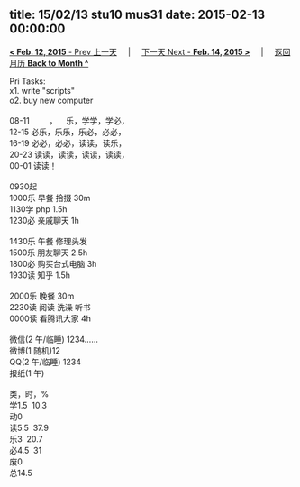title: 15/02/13 stu10 mus31
date: 2015-02-13 00:00:00
---
[**< Feb. 12, 2015** - Prev 上一天](/lifelogs/2015/02/d12.html) &nbsp; &nbsp; | &nbsp; &nbsp; [下一天 Next - **Feb. 14, 2015 >**](/lifelogs/2015/02/d14.html) &nbsp; &nbsp; |  &nbsp; &nbsp; [返回月历 **Back to Month ^**](/lifelogs/2015/02/index.html)
<br/><div>Pri Tasks:</div><div>x1. write "scripts"</div><div>o2. buy new computer</div><div><br/></div><div>08-11         ，    乐，学学，学必，<br/>12-15 必乐，乐乐，乐必，必必，<br/>16-19 必必，必必，读读，读乐，<br/>20-23 读读，读读，读读，读读，</div><div>00-01 读读！</div><div><div><br/></div>0930起<br/>1000乐 早餐 拾掇 30m<br/>1130学 php 1.5h</div><div>1230必 亲戚聊天 1h</div><div><br/>1430乐 午餐 修理头发</div><div>1500乐 朋友聊天 2.5h</div><div>1800必 购买台式电脑 3h</div><div>1930读 知乎 1.5h</div><div><br/></div><div>2000乐 晚餐 30m<br/>2230读 阅读 洗澡 听书<br/>0000读 看腾讯大家 4h<div><br/></div>微信(2 午/临睡) 1234……<br/>微博(1 随机)12<br/>QQ(2 午/临睡) 1234<br/>报纸(1 午)<div><br/></div>类，时，%<br/>学1.5  10.3<br/>动0<br/>读5.5  37.9<br/>乐3  20.7<br/>必4.5  31<br/>废0<br/>总14.5